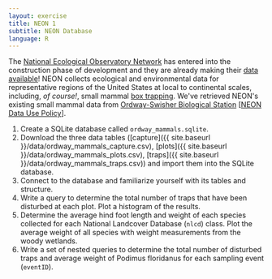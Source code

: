 ```yaml
---
layout: exercise
title: NEON 1
subtitle: NEON Database
language: R
---
```


The [National Ecological Observatory Network](http://www.neoninc.org) has entered into the construction phase of development and they are already making their [data available](http://data.neoninc.org)! NEON collects ecological and environmental data for representative regions of the United States at local to continental scales, including, *of course!*, small mammal [box trapping](https://en.wikipedia.org/wiki/Sherman_trap). We've retrieved NEON's existing small mammal data from [Ordway-Swisher Biological Station](http://ordway-swisher.ufl.edu/) [[NEON Data Use Policy](http://www.neoninc.org/about/terms-of-use/data-usage-and-citation-policies)]. 

1. Create a SQLite database called `ordway_mammals.sqlite`. 
2. Download the three data tables ([capture]({{ site.baseurl }}/data/ordway_mammals_capture.csv), [plots]({{ site.baseurl }}/data/ordway_mammals_plots.csv), [traps]({{ site.baseurl }}/data/ordway_mammals_traps.csv)) and import them into the SQLite database.
3. Connect to the database and familiarize yourself with its tables and structure.
4. Write a query to determine the total number of traps that have been disturbed 
at each plot. Plot a histogram of the results.
5. Determine the average hind foot length and weight of each species collected 
for each National Landcover Database (`nlcd`) class. Plot the average weight of all species with weight measurements from the woody wetlands.
6. Write a set of nested queries to determine the total number of disturbed traps and average weight of Podimus floridanus for each sampling event (`eventID`).